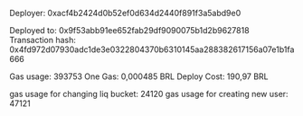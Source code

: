 Deployer: 0xacf4b2424d0b52ef0d634d2440f891f3a5abd9e0

Deployed to: 0x9f53abb91ee652fab29df9090075b1d2b9627818
Transaction hash: 0x4fd972d07930adc1de3e0322804370b6310145aa288382617156a07e1b1fa666


Gas usage: 393753
One Gas: 0,000485 BRL
Deploy Cost: 190,97 BRL

gas usage for changing liq bucket: 24120
gas usage for creating new user: 47121
